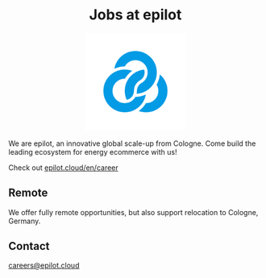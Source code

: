 <h1 align="center">Jobs at epilot</h1>

<p align="center"><img alt="epilot" src="./epilot-logo.svg" width="200"></p>

We are epilot, an innovative global scale-up from Cologne.
Come build the leading ecosystem for energy ecommerce with us!

Check out [epilot.cloud/en/career](https://epilot.cloud/en/career/)

## Remote

We offer fully remote opportunities, but also support relocation to Cologne, Germany.

## Contact

[careers@epilot.cloud](mailto:careers@epilot.cloud)


